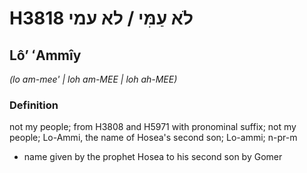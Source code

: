 # H3818 לֹא עַמִּי / לא עמי

## Lôʼ ʻAmmîy

_(lo am-mee' | loh am-MEE | loh ah-MEE)_

### Definition

not my people; from H3808 and H5971 with pronominal suffix; not my people; Lo-Ammi, the name of Hosea's second son; Lo-ammi; n-pr-m

- name given by the prophet Hosea to his second son by Gomer
